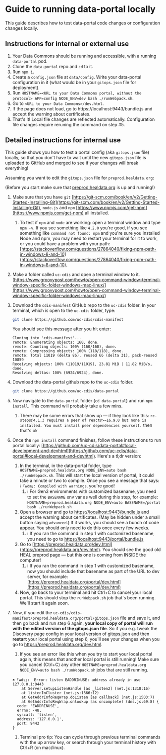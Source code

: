 # Guide to running data-portal locally

This guide describes how to test data-portal code changes or configuration changes locally.

## Instructions for internal or external use

1. Your Data Commons should be running and accessible, with a running `data-portal` pod.
2. Clone the `data-portal` repo and `cd` to it.
3. Run `npm i`.
4. Create a `config.json` file at `data/config`. Write your data-portal configuration in it (what would be in your `gitops.json` file for deployment).
5. Run `HOSTNAME=<URL to your Data Commons portal, without the protocol> APP=config NODE_ENV=dev bash ./runWebpack.sh`.
6. Go to `<URL to your Data Commons>/dev.html`.
7. If the page does not load, go to https://localhost:9443/bundle.js and accept the warning about certificates.
8. That's it! Local file changes are reflected automatically. Configuration file changes require reruning the command on step #5.

## Detailed instructions for internal use

This guide shows you how to test a portal config (aka `gitops.json` file) locally, so that you don't have to wait until the new `gitops.json` file is uploaded to GitHub and merged to see if your changes will break everything!

Assuming you want to edit the `gitops.json` file for `preprod.healdata.org`:

(Before you start make sure that [preprod.healdata.org](http://preprod.healdata.org) is up and running!)

1. Make sure that you have `git` [https://git-scm.com/book/en/v2/Getting-Started-Installing-Git](https://git-scm.com/book/en/v2/Getting-Started-Installing-Git), `node.js` and `npm` [https://www.npmjs.com/get-npm](https://www.npmjs.com/get-npm) all installed.
    1. To test if `npm` and `node` are working: open a terminal window and type `npm -v`. If you see something like `4.2.0` you're good, if you see something like `command not found: npm` and you're sure you installed Node and npm, you may need to restart your terminal for it to work, or you could have a problem with your path: [https://stackoverflow.com/questions/27864040/fixing-npm-path-in-windows-8-and-10](https://stackoverflow.com/questions/27864040/fixing-npm-path-in-windows-8-and-10).
2. Make a folder called `uc-cdis` and open a terminal window to it. [https://www.groovypost.com/howto/open-command-window-terminal-window-specific-folder-windows-mac-linux/](https://www.groovypost.com/howto/open-command-window-terminal-window-specific-folder-windows-mac-linux/)
3. Download the `cdis-manifest` GitHub repo to the `uc-cdis` folder. In your terminal, which is open to the `uc-cdis` folder, type:

    ```bash
    git clone https://github.com/uc-cdis/cdis-manifest
    ```

    You should see this message after you hit enter:

    ```
    Cloning into 'cdis-manifest'...
    remote: Enumerating objects: 160, done.
    remote: Counting objects: 100% (160/160), done.
    remote: Compressing objects: 100% (118/118), done.
    remote: Total 11019 (delta 86), reused 66 (delta 31), pack-reused 10859
    Receiving objects: 100% (11019/11019), 23.81 MiB | 11.82 MiB/s, done.
    Resolving deltas: 100% (6924/6924), done.
    ```

4.  Download the data-portal github repo to the `uc-cdis` folder.

    ```bash
    git clone https://github.com/uc-cdis/data-portal
    ```

5. Now navigate to the `data-portal` folder (`cd data-portal`) and run `npm install`. This command will probably take a few mins.
    1. There may be some errors that show up — if they look like this: `rc-steps@4.1.3 requires a peer of react@>=16.9.0 but none is installed. You must install peer dependencies yourself.` then that's ok
6. Once the `npm install` command finishes, follow these instructions to run portal locally: [https://github.com/uc-cdis/data-portal#local-development-and-devhtml](https://github.com/uc-cdis/data-portal#local-development-and-devhtml). Here's a tl;dr version:
    1. In the terminal, in the data-portal folder, type `HOSTNAME=preprod.healdata.org NODE_ENV=auto bash ./runWebpack.sh`. This will start the local version of portal, it could take a minute or two to compile. Once you see a message that says: `ℹ ｢wdm｣: Compiled with warnings.`you're good!
        1. :information_source: For Gen3 environments with customized basename, you need to set the `BASENAME` env var as well during this step, for example: `HOSTNAME=preprod.healdata.org NODE_ENV=auto BASENAME=/portal bash ./runWebpack.sh`
    2. Open a browser and go to [https://localhost:9443/bundle.js](https://localhost:9443/bundle.js) and accept the warning about certificates. (May be hidden under a small button saying `advanced`.) If it works, you should see a bunch of code appear. You should only need to do this once every few weeks.
        1. :information_source: If you ran the command in step 1 with customized basename, you need to go to [https://localhost:9443/portal/bundle.js](https://localhost:9443/portal/bundle.js)
    3. Go to [https://preprod.healdata.org/dev.html](https://preprod.healdata.org/dev.html). You should see the good old HEAL preprod page — but this one is coming from INSIDE the computer!
        1. :information_source: If you ran the command in step 1 with customized basename, now you should include that basename as part of the URL to dev server, for example: [https://preprod.healdata.org/portal/dev.html](https://preprod.healdata.org/portal/dev.html)
    4. Now, go back to your terminal and hit Ctrl+C to cancel your local portal. This should stop the `runWebpack.sh` job that's been running. We'll start it again soon.

7. Now, if you edit the `uc-cdis/cdis-manifest/preprod.healdata.org/portal/gitops.json` file and save it, and then go back and run step 6 again, **your local copy of portal will run with the edited version of the gitops.json file**. So if you e.g. tweak the Discovery page config in your local version of gitops.json and then **restart** your local portal using step 6, you'll see your changes when you go to https://preprod.healdata.org/dev.html.
    1. If you see an error like this when you try to start your local portal again, this means that another local portal is still running! Make sure you cancel (Ctrl+C) any other `HOSTNAME=preprod.healdata.org NODE_ENV=auto bash ./runWebpack.sh` jobs that are still running.

    ```
    ✖ ｢wds｣:  Error: listen EADDRINUSE: address already in use 127.0.0.1:9443
        at Server.setupListenHandle [as _listen2] (net.js:1318:16)
        at listenInCluster (net.js:1366:12)
        at GetAddrInfoReqWrap.doListen [as callback] (net.js:1503:7)
        at GetAddrInfoReqWrap.onlookup [as oncomplete] (dns.js:69:8) {
      code: 'EADDRINUSE',
      errno: -48,
      syscall: 'listen',
      address: '127.0.0.1',
      port: 9443
    }
    ```

    1. Terminal pro tip: You can cycle through previous terminal commands with the up arrow key, or search through your terminal history with Ctrl+R (on mac/linux).

